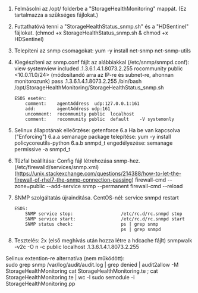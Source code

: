 1.	Felmásolni az /opt/ folderbe a "StorageHealthMonitoring" mappát. (Ez tartalmazza a szükséges fájlokat.)

2.	Futtathatóvá tenni a "StorageHealthStatus_snmp.sh" és a "HDSentinel" fájlokat. (chmod +x StorageHealthStatus_snmp.sh & chmod +x HDSentinel)

3.	Telepíteni az snmp csomagokat:				yum -y install net-snmp net-snmp-utils

4.	Kiegészíteni az snmp.conf fájlt az alábbiakkal (/etc/snmp/snmpd.conf):
		view    systemview    included   .1.3.6.1.4.1.8073.2.255
		rocommunity public <10.0.11.0/24> (módosítandó arra az IP-re és subnet-re, ahonnan monitorozunk)
		pass .1.3.6.1.4.1.8073.2.255   /bin/bash /opt/StorageHealthMonitoring/StorageHealthStatus_snmp.sh

		ESOS esetén:
			comment:	agentAddress  udp:127.0.0.1:161
			add:		agentAddress udp:161
			uncomment:	rocommunity public  localhost
			comment:	rocommunity public  default    -V systemonly


5.	Selinux állapotának elleőrzése: 			getenforce
	6.a	Ha be van kapcsolva ("Enforcing")
		6.a.a	semanage package telepítése:	yum -y install policycoreutils-python
		6.a.b	snmpd_t engedélyezése:			semanage permissive -a snmpd_t

6.	Tűzfal beállítása:
		Config fájl létrehozása snmp-hez. (/etc/firewalld/services/snmp.xml) (https://unix.stackexchange.com/questions/214388/how-to-let-the-firewall-of-rhel7-the-snmp-connection-passing)
												firewall-cmd --zone=public --add-service snmp --permanent
												firewall-cmd --reload

7.	SNMP szolgáltatás újraindítása.
		CentOS-nél:
			service snmpd restart

		ESOS:
			SNMP service stop:  				/etc/rc.d/rc.snmpd stop
			SNMP service start: 				/etc/rc.d/rc.snmpd start			
			SNMP status check:  				ps | grep snmp
												ps | grep snmpd

8.	Tesztelés:
		2x (első meghívás után hozza létre a hdcache fájlt)
												snmpwalk -v2c -O n -c public localhost .1.3.6.1.4.1.8073.2.255





Selinux extention-re alternatíva (nem működött):		
	sudo grep snmp /var/log/audit/audit.log | grep denied | audit2allow -M StorageHealthMonitoring
	cat StorageHealthMonitoring.te ; cat StorageHealthMonitoring.te | wc -l
	sudo semodule -i StorageHealthMonitoring.pp			
